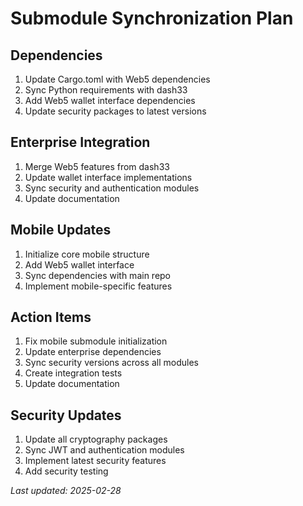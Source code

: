 # Submodule Synchronization Plan

## Dependencies
1. Update Cargo.toml with Web5 dependencies
2. Sync Python requirements with dash33
3. Add Web5 wallet interface dependencies
4. Update security packages to latest versions

## Enterprise Integration
1. Merge Web5 features from dash33
2. Update wallet interface implementations
3. Sync security and authentication modules
4. Update documentation

## Mobile Updates
1. Initialize core mobile structure
2. Add Web5 wallet interface
3. Sync dependencies with main repo
4. Implement mobile-specific features

## Action Items
1. Fix mobile submodule initialization
2. Update enterprise dependencies
3. Sync security versions across all modules
4. Create integration tests
5. Update documentation

## Security Updates
1. Update all cryptography packages
2. Sync JWT and authentication modules
3. Implement latest security features
4. Add security testing

*Last updated: 2025-02-28*
